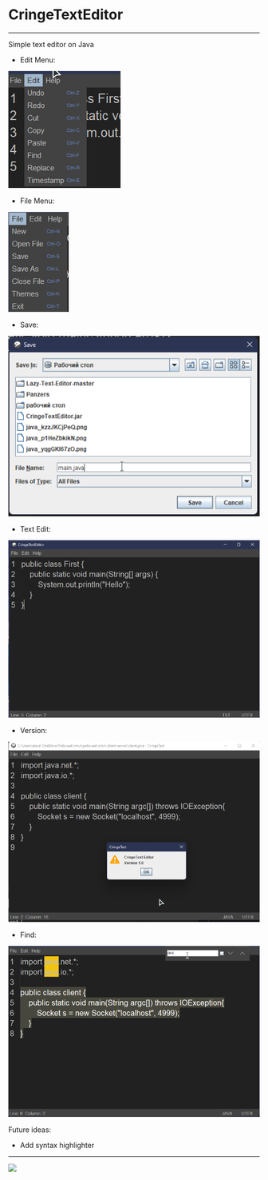 # CringeTextEditor
---

Simple text editor on Java

* Edit Menu:

![](img/edit_menu.png)
* File Menu:

![](img/file_menu.png)
* Save:

![](img/save.png)
* Text Edit:

![](img/text.png)
* Version:

![](img/Version.png)
* Find:

![](img/Find.png)

Future ideas:

 * Add syntax highlighter
---
![](https://img.shields.io/tokei/lines/github/cppshizoidS/CringeTextEditor)

